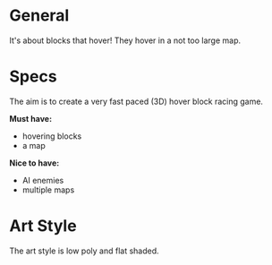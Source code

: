 # General
It's about blocks that hover!
They hover in a not too large map. 

# Specs

The aim is to create a very fast paced (3D) hover block racing game.

**Must have:**
 * hovering blocks
 * a map

**Nice to have:**
 * AI enemies
 * multiple maps

# Art Style

The art style is low poly and flat shaded.
